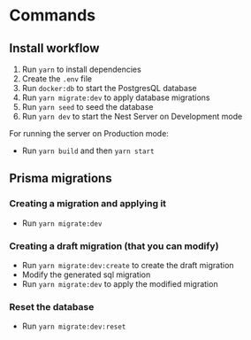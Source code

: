 # Commands

## Install workflow

1. Run `yarn` to install dependencies
2. Create the `.env` file
3. Run `docker:db` to start the PostgresQL database
4. Run `yarn migrate:dev` to apply database migrations
5. Run `yarn seed` to seed the database
6. Run `yarn dev` to start the Nest Server on Development mode

For running the server on Production mode:

- Run `yarn build` and then `yarn start`

## Prisma migrations

### Creating a migration and applying it

- Run `yarn migrate:dev`

### Creating a draft migration (that you can modify)

- Run `yarn migrate:dev:create` to create the draft migration
- Modify the generated sql migration
- Run `yarn migrate:dev` to apply the modified migration

### Reset the database

- Run `yarn migrate:dev:reset`
